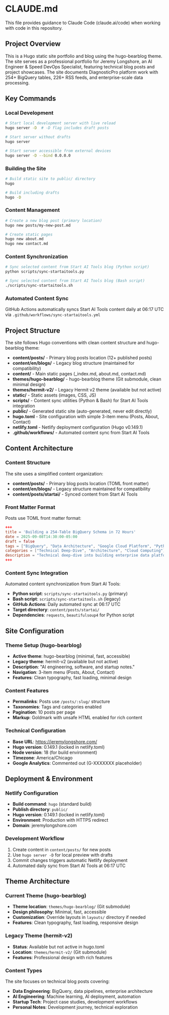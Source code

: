 # CLAUDE.md

This file provides guidance to Claude Code (claude.ai/code) when working with code in this repository.

## Project Overview

This is a Hugo static site portfolio and blog using the hugo-bearblog theme. The site serves as a professional portfolio for Jeremy Longshore, an AI Engineer & Speed DevOps Specialist, featuring technical blog posts and project showcases. The site documents DiagnosticPro platform work with 254+ BigQuery tables, 226+ RSS feeds, and enterprise-scale data processing.

## Key Commands

### Local Development
```bash
# Start local development server with live reload
hugo server -D  # -D flag includes draft posts

# Start server without drafts
hugo server

# Start server accessible from external devices
hugo server -D --bind 0.0.0.0
```

### Building the Site
```bash
# Build static site to public/ directory
hugo

# Build including drafts
hugo -D
```

### Content Management
```bash
# Create a new blog post (primary location)
hugo new posts/my-new-post.md

# Create static pages
hugo new about.md
hugo new contact.md
```

### Content Synchronization
```bash
# Sync selected content from Start AI Tools blog (Python script)
python scripts/sync-startaitools.py

# Sync selected content from Start AI Tools blog (Bash script)
./scripts/sync-startaitools.sh
```

### Automated Content Sync
GitHub Actions automatically syncs Start AI Tools content daily at 06:17 UTC via `.github/workflows/sync-startaitools.yml`

## Project Structure

The site follows Hugo conventions with clean content structure and hugo-bearblog theme:

- **content/posts/** - Primary blog posts location (12+ published posts)
- **content/en/blogs/** - Legacy blog structure (maintained for compatibility)
- **content/** - Main static pages (_index.md, about.md, contact.md)
- **themes/hugo-bearblog/** - hugo-bearblog theme (Git submodule, clean minimal design)
- **themes/hermit-v2/** - Legacy Hermit v2 theme (available but not active)
- **static/** - Static assets (images, CSS, JS)
- **scripts/** - Content sync utilities (Python & Bash) for Start AI Tools integration
- **public/** - Generated static site (auto-generated, never edit directly)
- **hugo.toml** - Site configuration with simple 3-item menu (Posts, About, Contact)
- **netlify.toml** - Netlify deployment configuration (Hugo v0.149.1)
- **.github/workflows/** - Automated content sync from Start AI Tools

## Content Architecture

### Content Structure
The site uses a simplified content organization:
- **content/posts/** - Primary blog posts location (TOML front matter)
- **content/en/blogs/** - Legacy structure maintained for compatibility
- **content/posts/startai/** - Synced content from Start AI Tools

### Front Matter Format
Posts use TOML front matter format:
```toml
+++
title = 'Building a 254-Table BigQuery Schema in 72 Hours'
date = 2025-09-08T14:30:00-05:00
draft = false
tags = ["BigQuery", "Data Architecture", "Google Cloud Platform", "Python"]
categories = ["Technical Deep-Dive", "Architecture", "Cloud Computing"]
description = "Technical deep-dive into building enterprise data platform"
+++
```

### Content Sync Integration
Automated content synchronization from Start AI Tools:
- **Python script**: `scripts/sync-startaitools.py` (primary)
- **Bash script**: `scripts/sync-startaitools.sh` (legacy)
- **GitHub Actions**: Daily automated sync at 06:17 UTC
- **Target directory**: `content/posts/startai/`
- **Dependencies**: `requests`, `beautifulsoup4` for Python script

## Site Configuration

### Theme Setup (hugo-bearblog)
- **Active theme**: hugo-bearblog (minimal, fast, accessible)
- **Legacy theme**: hermit-v2 (available but not active)
- **Description**: "AI engineering, software, and startup notes."
- **Navigation**: 3-item menu (Posts, About, Contact)
- **Features**: Clean typography, fast loading, minimal design

### Content Features
- **Permalinks**: Posts use `/posts/:slug/` structure
- **Taxonomies**: Tags and categories enabled
- **Pagination**: 10 posts per page
- **Markup**: Goldmark with unsafe HTML enabled for rich content

### Technical Configuration
- **Base URL**: https://jeremylongshore.com/
- **Hugo version**: 0.149.1 (locked in netlify.toml)
- **Node version**: 18 (for build environment)
- **Timezone**: America/Chicago
- **Google Analytics**: Commented out (G-XXXXXXX placeholder)

## Deployment & Environment

### Netlify Configuration
- **Build command**: `hugo` (standard build)
- **Publish directory**: `public/`
- **Hugo version**: 0.149.1 (locked in netlify.toml)
- **Environment**: Production with HTTPS redirect
- **Domain**: jeremylongshore.com

### Development Workflow
1. Create content in `content/posts/` for new posts
2. Use `hugo server -D` for local preview with drafts
3. Commit changes triggers automatic Netlify deployment
4. Automated daily sync from Start AI Tools at 06:17 UTC

## Theme Architecture

### Current Theme (hugo-bearblog)
- **Theme location**: `themes/hugo-bearblog/` (Git submodule)
- **Design philosophy**: Minimal, fast, accessible
- **Customization**: Override layouts in `layouts/` directory if needed
- **Features**: Clean typography, fast loading, responsive design

### Legacy Theme (hermit-v2)
- **Status**: Available but not active in hugo.toml
- **Location**: `themes/hermit-v2/` (Git submodule)
- **Features**: Professional design with rich features

### Content Types
The site focuses on technical blog posts covering:
- **Data Engineering**: BigQuery, data pipelines, enterprise architecture
- **AI Engineering**: Machine learning, AI deployment, automation
- **Startup Tech**: Project case studies, development workflows
- **Personal Notes**: Development journey, technical exploration